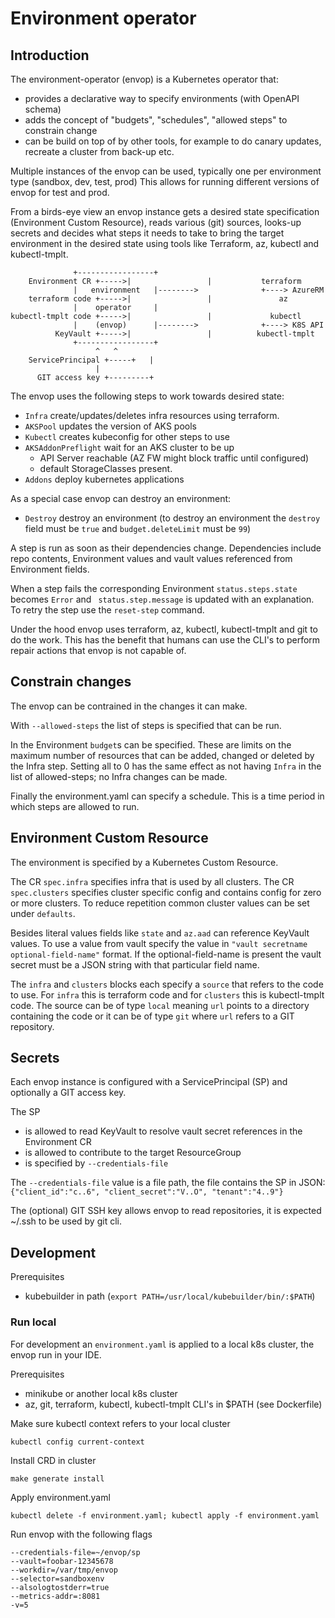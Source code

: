 # Environment operator

## Introduction

The environment-operator (envop) is a Kubernetes operator that:
- provides a declarative way to specify environments (with OpenAPI schema)
- adds the concept of "budgets", "schedules", "allowed steps" to constrain change
- can be build on top of by other tools, for example to do canary updates, recreate a cluster from back-up etc.


Multiple instances of the envop can be used, typically one per environment type (sandbox, dev, test, prod)
This allows for running different versions of envop for test and prod.


From a birds-eye view an envop instance gets a desired state specification (Environment Custom Resource), reads various (git) sources, looks-up secrets
and decides what steps it needs to take to bring the target environment in the desired state using tools like Terraform, az, kubectl and kubectl-tmplt.



				  +-----------------+
	    Environment CR +----->|                 |           terraform
				  |   environment   |-------->              +----> AzureRM
	    terraform code +----->|                 |               az
				  |    operator     |
	kubectl-tmplt code +----->|                 |             kubectl
				  |    (envop)      |-------->              +----> K8S API
	          KeyVault +----->|                 |          kubectl-tmplt
				  +-----------------+
				       ^   ^
		ServicePrincipal +-----+   |
					   |
		  GIT access key +---------+


The envop uses the following steps to work towards desired state:
- `Infra` create/updates/deletes infra resources using terraform.
- `AKSPool` updates the version of AKS pools
- `Kubectl` creates kubeconfig for other steps to use
- `AKSAddonPreflight` wait for an AKS cluster to be up
  - API Server reachable (AZ FW might block traffic until configured)
  - default StorageClasses present.
- `Addons` deploy kubernetes applications

As a special case envop can destroy an environment:
- `Destroy` destroy an environment
(to destroy an environment the `destroy` field must be `true` and `budget.deleteLimit` must be `99`)

A step is run as soon as their dependencies change. 
Dependencies include repo contents, Environment values and vault values referenced from Environment fields. 

When a step fails the corresponding Environment `status.steps.state` becomes `Error` and ` status.step.message` is updated with an explanation.
To retry the step use the `reset-step` command.


Under the hood envop uses terraform, az, kubectl, kubectl-tmplt and git to do the work.
This has the benefit that humans can use the CLI's to perform repair actions that envop is not capable of.


## Constrain changes

The envop can be contrained in the changes it can make.

With `--allowed-steps` the list of steps is specified that can be run.

In the Environment `budget`s can be specified. These are limits on the maximum number of resources that can be added, changed or deleted by the Infra step.
Setting all to 0 has the same effect as not having `Infra` in the list of allowed-steps; no Infra changes can be made.

Finally the environment.yaml can specify a schedule. This is a time period in which steps are allowed to run.


## Environment Custom Resource

The environment is specified by a Kubernetes Custom Resource.

The CR `spec.infra` specifies infra that is used by all clusters.
The CR `spec.clusters` specifies cluster specific config and contains config for zero or more clusters.
To reduce repetition common cluster values can be set under `defaults`.

Besides literal values fields like `state` and `az.aad` can reference KeyVault values. 
To use a value from vault specify the value in `"vault secretname optional-field-name"` format.
If the optional-field-name is present the vault secret must be a JSON string with that particular field name. 

The `infra` and `clusters` blocks each specify a `source` that refers to the code to use.
For `infra` this is terraform code and for `clusters` this is kubectl-tmplt code.
The source can be of type `local` meaning `url` points to a directory containing the code or it can be of type `git` where `url` refers to a GIT repository.


## Secrets

Each envop instance is configured with a ServicePrincipal (SP) and optionally a GIT access key.


The SP
- is allowed to read KeyVault to resolve vault secret references in the Environment CR
- is allowed to contribute to the target ResourceGroup
- is specified by `--credentials-file`

The `--credentials-file` value is a file path, the file contains the SP in JSON: `{"client_id":"c..6", "client_secret":"V..O", "tenant":"4..9"}`


The (optional) GIT SSH key allows envop to read repositories, it is expected ~/.ssh to be used by git cli.


## Development

Prerequisites
- kubebuilder in path (`export PATH=/usr/local/kubebuilder/bin/:$PATH`)


### Run local

For development an `environment.yaml` is applied to a local k8s cluster, the envop run in your IDE.

Prerequisites
- minikube or another local k8s cluster
- az, git, terraform, kubectl, kubectl-tmplt CLI's in $PATH (see Dockerfile)
 
Make sure kubectl context refers to your local cluster

    kubectl config current-context

Install CRD in cluster

    make generate install

Apply environment.yaml

    kubectl delete -f environment.yaml; kubectl apply -f environment.yaml

Run envop with the following flags

    --credentials-file=~/envop/sp
    --vault=foobar-12345678
    --workdir=/var/tmp/envop
    --selector=sandboxenv
    --alsologtostderr=true
    --metrics-addr=:8081
    -v=5

